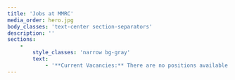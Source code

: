 ```yaml
---
title: 'Jobs at MMRC'
media_order: hero.jpg
body_classes: 'text-center section-separators'
description: ''
sections:
    -
        style_classes: 'narrow bg-gray'
        text:
            - '**Current Vacancies:** There are no positions available at the moment. Perhaps you''d like to become a volunteer? If so please fill in the following form and email it to [admin@mmrcwa.org.au](mailto:admin@mmrcwa.org.au)'
---
```


